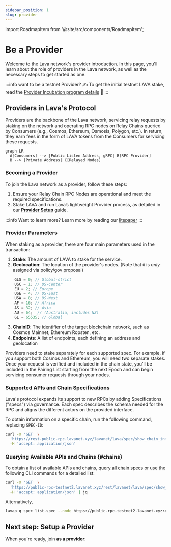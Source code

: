 ```yaml
---
sidebar_position: 1
slug: provider
---
```


import RoadmapItem from '@site/src/components/RoadmapItem';

# Be a Provider
Welcome to the Lava network's provider introduction. In this page, you'll learn about the role of providers in the Lava network, as well as the necessary steps to get started as one.

:::info want to be a testnet Provider? ✍️
To get the initial testnet LAVA stake, read the [Provider Incubation program details](https://lavanet.notion.site/Lava-Testnet-Providers-Incubation-Program-2d45589294b84976843fd55569f8be87) 📖
:::

## **Providers in Lava's Protocol**

Providers are the backbone of the Lava network, servicing relay requests by staking on the network and operating RPC nodes on Relay Chains queried by Consumers (e.g., Cosmos, Ethereum, Osmosis, Polygon, etc.). In return, they earn fees in the form of LAVA tokens from the Consumers for servicing these requests.

```mermaid
graph LR
  A[Consumers] --> |Public Listen Address, gRPC| B[RPC Provider]
  B --> |Private Address| C[Relayed Nodes]
```

### **Becoming a Provider**

To join the Lava network as a provider, follow these steps:

1. Ensure your Relay Chain RPC Nodes are operational and meet the required specifications.
2. Stake LAVA and run Lava’s lightweight Provider process, as detailed in our **[Provider Setup](docs/provider/provider-setup.md)** guide.

:::info Want to learn more?
Learn more by reading our [litepaper](https://lavanet.xyz)
:::

### **Provider Parameters**

When staking as a provider, there are four main parameters used in the transaction:

1. **Stake**: The amount of LAVA to stake for the service.
2. **Geolocation**: The location of the provider's nodes. (Note that `0` is *only* assigned via policy/gov proposal)
```javascript    
    GLS = 0; // Global-strict
    USC = 1; // US-Center
    EU = 2; // Europe
    USE = 4; // US-East
    USW = 8; // US-West
    AF = 16; // Africa
    AS = 32; // Asia
    AU = 64;  // (Australia, includes NZ)
    GL = 65535; // Global
```
3. **ChainID**: The identifier of the target blockchain network, such as Cosmos Mainnet, Ethereum Ropsten, etc.
4. **Endpoints**: A list of endpoints, each defining an address and geolocation

Providers need to stake separately for each supported spec. For example, if you support both Cosmos and Ethereum, you will need two separate stakes. Once your request is verified and included in the chain state, you'll be included in the Pairing List starting from the next Epoch and can begin servicing consumer requests through your nodes.

### **Supported APIs and Chain Specifications**

Lava's protocol expands its support to new RPCs by adding Specifications ("specs") via governance. Each spec describes the schema needed for the RPC and aligns the different actors on the provided interface.

To obtain information on a specific chain, run the following command, replacing `SPEC-ID`:

```bash
curl -X 'GET' \
  'https://rest-public-rpc.lavanet.xyz/lavanet/lava/spec/show_chain_info/SPEC-ID' \
  -H 'accept: application/json'
```

### Querying Available APIs and Chains {#chains}


To obtain a list of available APIs and chains, [query all chain specs](https://public-rpc-testnet2.lavanet.xyz/rest/lavanet/lava/spec/show_all_chains) or use the following CLI commands for a detailed list:


```bash
curl -X 'GET' \
  'https://public-rpc-testnet2.lavanet.xyz/rest/lavanet/lava/spec/show_all_chains' \
  -H 'accept: application/json' | jq
```

Alternatively,
```bash
lavap q spec list-spec --node https://public-rpc-testnet2.lavanet.xyz:443/rpc/
```


## Next step: Setup a Provider

When you're ready, join **as a provider**:
[<RoadmapItem icon="🧑‍⚖️" title="Power as a Provider" description="Provide node data, earn rewards"/>](/provider-setup)
